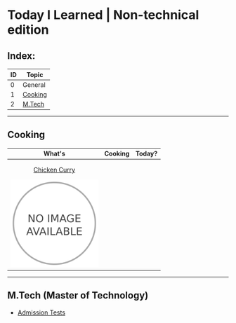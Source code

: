# **Today I Learned** | Non-technical edition

## Index:

| ID | Topic |
|----------|----------|
| 0 | General |
| 1 | [Cooking](#cooking) |
| 2 | [M.Tech](#m-tech-master-of-technology) |

<hr>

## Cooking

| What's | Cooking | Today? |
|----------|----------|----------|
| <p align="center"> <a href="./cooking.md#chicken-curry"> Chicken Curry </p> <img src="./assets/0-no-image.png" alt="Example Image" width="200" height="200"> </a> | | |

<hr>

## M.Tech (Master of Technology)
- [Admission Tests](./m-tech.md#admission-tests)

